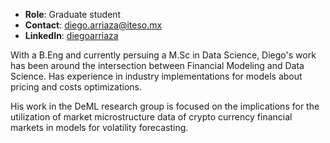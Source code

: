 
- **Role**: Graduate student
- **Contact**: [diego.arriaza@iteso.mx](mailto:diego.arriaza@iteso.mx)
- **LinkedIn**: [diegoarriaza](https://www.linkedin.com/in/diegoarriaza/)

With a B.Eng and currently persuing a M.Sc in Data Science, Diego's work has been around the intersection between Financial Modeling and Data Science. Has experience in industry implementations for models about pricing and costs optimizations. 

His work in the DeML research group is focused on the implications for the utilization of market microstructure data of crypto currency financial markets in models for volatility forecasting. 
